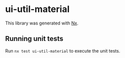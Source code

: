 # ui-util-material

This library was generated with [Nx](https://nx.dev).

## Running unit tests

Run `nx test ui-util-material` to execute the unit tests.
